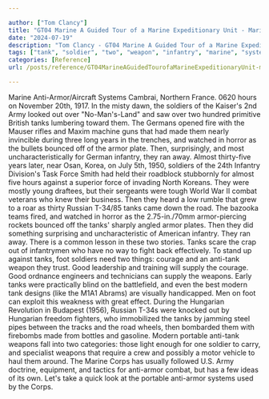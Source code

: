 ```yaml
---

author: ["Tom Clancy"]
title: "GT04 Marine A Guided Tour of a Marine Expeditionary Unit - Marine_split_064.html"
date: "2024-07-19"
description: "Tom Clancy - GT04 Marine A Guided Tour of a Marine Expeditionary Unit"
tags: ["tank", "soldier", "two", "weapon", "infantry", "marine", "system", "hour", "army", "german", "made", "year", "watched", "horror", "bounced", "armor", "plate", "ran", "away", "almost", "force", "combat", "russian", "road", "foot"]
categories: [Reference]
url: /posts/reference/GT04MarineAGuidedTourofaMarineExpeditionaryUnit-marinesplit064html

---
```



Marine
Anti-Armor/Aircraft Systems
Cambrai, Northern France. 0620 hours on November 20th, 1917. In the misty dawn, the soldiers of the Kaiser's 2nd Army looked out over "No-Man's-Land" and saw over two hundred primitive British tanks lumbering toward them. The Germans opened fire with the Mauser rifles and Maxim machine guns that had made them nearly invincible during three long years in the trenches, and watched in horror as the bullets bounced off of the armor plate. Then, surprisingly, and most uncharacteristically for German infantry, they ran away.
Almost thirty-five years later, near Osan, Korea, on July 5th, 1950, soldiers of the 24th Infantry Division's Task Force Smith had held their roadblock stubbornly for almost five hours against a superior force of invading North Koreans. They were mostly young draftees, but their sergeants were tough World War II combat veterans who knew their business. Then they heard a low rumble that grew to a roar as thirty Russian T-34/85 tanks came down the road. The bazooka teams fired, and watched in horror as the 2.75-in./70mm armor-piercing rockets bounced off the tanks' sharply angled armor plates. Then they did something surprising and uncharacteristic of American infantry. They ran away.
There is a common lesson in these two stories. Tanks scare the crap out of infantrymen who have no way to fight back effectively. To stand up against tanks, foot soldiers need two things: courage and an anti-tank weapon they trust. Good leadership and training will supply the courage. Good ordnance engineers and technicians can supply the weapons. Early tanks were practically blind on the battlefield, and even the best modern tank designs (like the M1A1 Abrams) are visually handicapped. Men on foot can exploit this weakness with great effect. During the Hungarian Revolution in Budapest (1956), Russian T-34s were knocked out by Hungarian freedom fighters, who immobilized the tanks by jamming steel pipes between the tracks and the road wheels, then bombarded them with firebombs made from bottles and gasoline.
Modern portable anti-tank weapons fall into two categories: those light enough for one soldier to carry, and specialist weapons that require a crew and possibly a motor vehicle to haul them around. The Marine Corps has usually followed U.S. Army doctrine, equipment, and tactics for anti-armor combat, but has a few ideas of its own. Let's take a quick look at the portable anti-armor systems used by the Corps.
